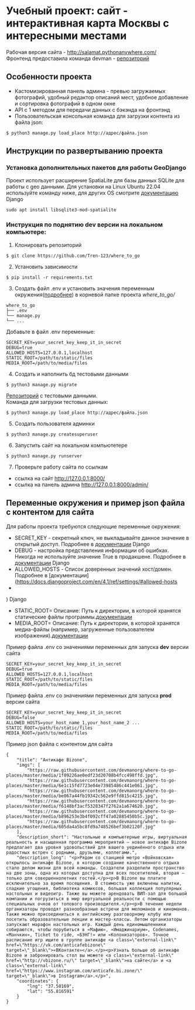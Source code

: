 # Учебный проект: сайт - интерактивная карта Москвы с интересными местами
Рабочая версия сайта - http://salamat.pythonanywhere.com/  
Фронтенд предоставила команда devman - [репозиторий](https://github.com/devmanorg/where-to-go-frontend)

## Особенности проекта
- Кастомизированная панель админа - превью загружаемых фотографий, удобный редактор описаний мест, удобное добавление и сортировка фотографий в одном окне 
- API с 1 методом для передачи данных с бэкэнда на фронтэнд
- Пользовательская консольная команда для загрузки контента из файла json: 
```
$ python3 manage.py load_place http://адрес/файла.json
```

## Инструкции по развертыванию проекта 
### Установка дополнительных пакетов для работы GeoDjango
Проект использует расширение SpatiaLite для базы данных SQLite для работы с geo данными. Для установки на Linux Ubuntu 22.04 используйте команду ниже, для других OS смотрите [документацию](https://docs.djangoproject.com/en/4.1/ref/contrib/gis/install/) Django
```
sudo apt install libsqlite3-mod-spatialite 
```

### Инструкция по поднятию dev версии на локальном компьютере:
1. Клонировать репозиторий
```
$ git clone https://github.com/Tren-123/where_to_go
```
2. Установить зависимости
```
$ pip install -r requirements.txt
```
3. Создать файл .env и установить значения переменным окружения([подробнее](#переменные-окружения-и-пример-json-файла-с-контентом-для-сайта)) в корневой папке проекта *where_to_go/*
```
where_to_go
├── .env
└── manage.py
└── ...
```
Добавьте в файл .env переменные:
```
SECRET_KEY=your_secret_key_keep_it_in_secret
DEBUG=true
ALLOWED_HOSTS=127.0.0.1,localhost
STATIC_ROOT=/path/to/static/files
MEDIA_ROOT=/path/to/media/files

```
4. Создать и наполнить бд тестовыми данными
```
$ python3 manage.py migrate
```
[Репозиторий](https://github.com/devmanorg/where-to-go-places/tree/master/places) с тестовыми данными.\
Команда для загрузки тестовых данных:
```
$ python3 manage.py load_place http://адрес/файла.json
```
5. Создать пользователя админки
```
$ python3 manage.py createsuperuser
```
6. Запустить сайт на локальном компьютетере
```
$ python3 manage.py runserver
```
7. Проверьте работу сайта по ссылкам
- ссылка на сайт http://127.0.0.1:8000/
- ссылка на панель админа http://127.0.0.1:8000/admin/

## Переменные окружения и пример json файла с контентом для сайта
Для работы проекта требуются следующие переменные окружения:
- SECRET_KEY - секретный ключ, не выкладывайте данное значение в открытый доступ. Подробнее в [документации](https://docs.djangoproject.com/en/4.1/ref/settings/#secret-key) Django
- DEBUG - настройка представления информации об ошибках. Никогда не используйте значение True в продакшене. Подробнее в [документации](https://docs.djangoproject.com/en/4.1/ref/settings/#debug) Django
- ALLOWED_HOSTS - Список доверенных значений хост/домен. Подробнее в [документации](https://docs.djangoproject.com/en/4.1/ref/settings/#allowed-hosts
- 
) Django
- STATIC_ROOT= Описание: Путь к директории, в которой хранятся статические файлы программы.[документации](https://metanit.com/python/django/2.2.php)
- MEDIA_ROOT= Описание:  Путь к директории, в которой хранятся медиа-файлы (например, загруженные пользователем изображения).[документации](https://django.fun/qa/372488/)

Пример файла .env со значениями переменных для запуска **dev** версии сайта
```
SECRET_KEY=your_secret_key_keep_it_in_secret
DEBUG=true
ALLOWED_HOSTS=127.0.0.1,localhost
STATIC_ROOT=/path/to/static/files
MEDIA_ROOT=/path/to/media/files
```
Пример файла .env со значениями переменных для запуска **prod** версии сайта
```
SECRET_KEY=your_secret_key_keep_it_in_secret
DEBUG=false
ALLOWED_HOSTS=your_host_name_1,your_host_name_2 ...
STATIC_ROOT=/path/to/static/files
MEDIA_ROOT=/path/to/media/files
```
Пример json файла с контентом для сайта
```
{
    "title": "Антикафе Bizone",
    "imgs": [
        "https://raw.githubusercontent.com/devmanorg/where-to-go-places/master/media/1f09226ae0edf23d20708b4fcc498ffd.jpg",
        "https://raw.githubusercontent.com/devmanorg/where-to-go-places/master/media/6e1c15fd7723e04e73985486c441e061.jpg",
        "https://raw.githubusercontent.com/devmanorg/where-to-go-places/master/media/be067a44fb19342c562e9ffd815c4215.jpg",
        "https://raw.githubusercontent.com/devmanorg/where-to-go-places/master/media/f6148bf3acf5328347f2762a1a674620.jpg",
        "https://raw.githubusercontent.com/devmanorg/where-to-go-places/master/media/b896253e3b4f092cff47a02885450b5c.jpg",
        "https://raw.githubusercontent.com/devmanorg/where-to-go-places/master/media/605da4a5bc8fd9a748526bef3b02120f.jpg"
    ],
    "description_short": "Настольные и компьютерные игры, виртуальная реальность и насыщенная программа мероприятий — новое антикафе Bizone предлагает два уровня удовольствий для вашего уединённого отдыха или радостных встреч с родными, друзьями, коллегами.",
    "description_long": "<p>Рядом со станцией метро «Войковская» открылось антикафе Bizone, в котором создание качественного отдыха стало делом жизни для всей команды. Создатели разделили пространство на две зоны, одна из которых доступна для всех посетителей, вторая — только для совершеннолетних гостей.</p><p>В Bizone вы платите исключительно за время посещения. В стоимость уже включены напитки, сладкие угощения, библиотека комиксов, большая коллекция популярных настольных и видеоигр. Также вы можете арендовать ВИП-зал для большой компании и погрузиться в мир виртуальной реальности с помощью специальных очков от топового производителя.</p><p>В течение недели организаторы проводят разнообразные встречи для меломанов и киноманов. Также можно присоединиться к английскому разговорному клубу или посетить образовательные лекции и мастер-классы. Летом организаторы запускают марафон настольных игр. Каждый день единомышленники собираются, чтобы порубиться в «Мафию», «Имаджинариум», Codenames, «Манчкин», Ticket to ride, «БЭНГ!» или «Колонизаторов». Точное расписание игр ищите в группе антикафе <a class=\"external-link\" href=\"https://vk.com/anticafebizone\" target=\"_blank\">«ВКонтакте»</a>.</p><p>Узнать больше об антикафе Bizone и забронировать стол вы можете <a class=\"external-link\" href=\"http://vbizone.ru/\" target=\"_blank\">на сайте</a> и <a class=\"external-link\" href=\"https://www.instagram.com/anticafe.bi.zone/\" target=\"_blank\">в Instagram</a>.</p>",
    "coordinates": {
        "lng": "37.50169",
        "lat": "55.816591"
    }
}
```